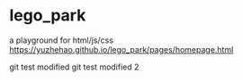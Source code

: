 # lego_park
a playground for html/js/css
https://yuzhehao.github.io/lego_park/pages/homepage.html

git test modified
git test modified 2
